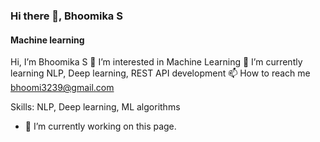 ### Hi there 👋, Bhoomika S
#### Machine learning

 Hi, I’m Bhoomika S
👀 I’m interested in Machine Learning
🌱 I’m currently learning NLP, Deep learning, REST API development
📫 How to reach me bhoomi3239@gmail.com

Skills: NLP, Deep learning, ML algorithms

- 🔭 I’m currently working on this page. 




